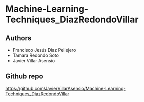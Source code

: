 # Machine-Learning-Techniques_DiazRedondoVillar
## Authors
  - Francisco Jesús Díaz Pellejero
  - Tamara Redondo Soto
  - Javier Villar Asensio

 ## Github repo
 https://github.com/JavierVillarAsensio/Machine-Learning-Techniques_DiazRedondoVillar
